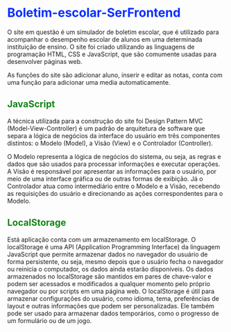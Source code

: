 ﻿<h1 style="color: rgb(0, 47, 255)">Boletim-escolar-SerFrontend</h1>
<p>
  O site em questão é um simulador de boletim escolar, que é utilizado para
  acompanhar o desempenho escolar de alunos em uma determinada instituição de
  ensino. O site foi criado utilizando as linguagens de programação HTML, CSS e
  JavaScript, que são comumente usadas para desenvolver páginas web.
</p>
<p>
  As funções do site são adicionar aluno, inserir e editar as notas, conta com
  uma função para adicionar uma media automaticamente.
</p>
<h2 style="color: rgb(15, 132, 19)">JavaScript</h2>
<p>
  A técnica utilizada para a construção do site foi Design Pattern MVC (Model-View-Controller) é um padrão de arquitetura de software que separa a lógica de negócios da interface do usuário em três componentes distintos: o Modelo (Model), a Visão (View) e o Controlador (Controller).
</p>
<p>
  O Modelo representa a lógica de negócios do sistema, ou seja, as regras e dados que são usados para processar informações e executar operações. A Visão é responsável por apresentar as informações para o usuário, por meio de uma interface gráfica ou de outras formas de exibição. Já o Controlador atua como intermediário entre o Modelo e a Visão, recebendo as requisições do usuário e direcionando as ações correspondentes para o Modelo.
</p>
<h2 style="color: rgb(15, 132, 19)">LocalStorage</h2>
<p>
  Está aplicação conta com um armazenamento em localStorage. O localStorage é uma API (Application Programming Interface) da linguagem JavaScript que permite armazenar dados no navegador do usuário de forma persistente, ou seja, mesmo depois que o usuário fecha o navegador ou reinicia o computador, os dados ainda estarão disponíveis.
  Os dados armazenados no localStorage são mantidos em pares de chave-valor e podem ser acessados e modificados a qualquer momento pelo próprio navegador ou por scripts em uma página web.
  O localStorage é útil para armazenar configurações do usuário, como idioma, tema, preferências de layout e outras informações que podem ser personalizadas. Ele também pode ser usado para armazenar dados temporários, como o progresso de um formulário ou de um jogo.
</p>
